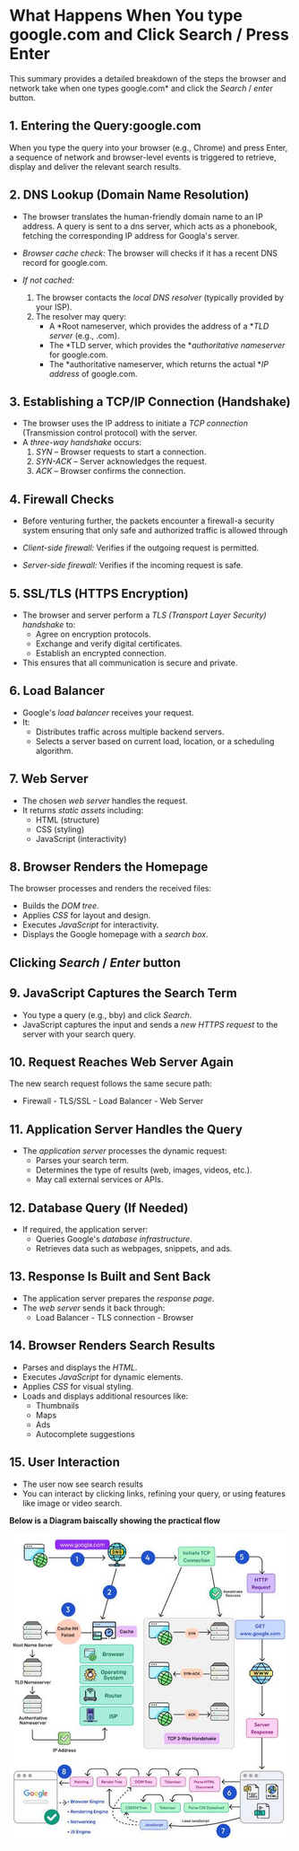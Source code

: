 # What Happens When You type google.com and Click Search / Press Enter

This summary provides a detailed breakdown of the steps the browser and network take when one types google.com* and click the *Search* / *enter* button.


## 1. Entering the Query:google.com

When you type the query into your browser (e.g., Chrome) and press Enter, a sequence of network and browser-level events is triggered to retrieve, display and deliver the relevant search results.


## 2. DNS Lookup (Domain Name Resolution)

- The browser translates the human-friendly domain name to an IP address. A query is sent to a dns server, which acts as a phonebook, fetching the corresponding IP address for Googla's server.

- *Browser cache check:* The browser will checks if it has a recent DNS record for google.com.

- *If not cached:*
  1. The browser contacts the *local DNS resolver* (typically provided by your ISP).
  2. The resolver may query:
     - A *Root nameserver, which provides the address of a **TLD server* (e.g., .com).
     - The *TLD server, which provides the **authoritative nameserver* for google.com.
     - The *authoritative nameserver, which returns the actual **IP address* of google.com.


## 3. Establishing a TCP/IP Connection (Handshake)


- The browser uses the IP address to initiate a *TCP connection* (Transmission control protocol) with the server.
- A *three-way handshake* occurs:
  1. *SYN* – Browser requests to start a connection.
  2. *SYN-ACK* – Server acknowledges the request.
  3. *ACK* – Browser confirms the connection.


## 4. Firewall Checks

-  Before venturing further, the packets encounter a firewall-a security system ensuring that only safe and authorized traffic is allowed through

- *Client-side firewall:* Verifies if the outgoing request is permitted.
- *Server-side firewall:* Verifies if the incoming request is safe.


## 5. SSL/TLS (HTTPS Encryption)

- The browser and server perform a *TLS (Transport Layer Security) handshake* to:
  - Agree on encryption protocols.
  - Exchange and verify digital certificates.
  - Establish an encrypted connection.
- This ensures that all communication is secure and private.



## 6. Load Balancer

- Google's *load balancer* receives your request.
- It:
  - Distributes traffic across multiple backend servers.
  - Selects a server based on current load, location, or a scheduling algorithm.



## 7. Web Server

- The chosen *web server* handles the request.
- It returns *static assets* including:
  - HTML (structure)
  - CSS (styling)
  - JavaScript (interactivity)



## 8. Browser Renders the Homepage

The browser processes and renders the received files:

- Builds the *DOM tree*.
- Applies *CSS* for layout and design.
- Executes *JavaScript* for interactivity.
- Displays the Google homepage with a *search box*.


## Clicking *Search* / *Enter* button


## 9. JavaScript Captures the Search Term

- You type a query (e.g., bby) and click *Search*.
- JavaScript captures the input and sends a *new HTTPS request* to the server with your search query.



## 10. Request Reaches Web Server Again

The new search request follows the same secure path:

- Firewall - TLS/SSL - Load Balancer - Web Server



## 11. Application Server Handles the Query

- The *application server* processes the dynamic request:
  - Parses your search term.
  - Determines the type of results (web, images, videos, etc.).
  - May call external services or APIs.



## 12. Database Query (If Needed)

- If required, the application server:
  - Queries Google's *database infrastructure*.
  - Retrieves data such as webpages, snippets, and ads.



## 13. Response Is Built and Sent Back

- The application server prepares the *response page*.
- The *web server* sends it back through:
  - Load Balancer - TLS connection - Browser


## 14. Browser Renders Search Results

- Parses and displays the *HTML*.
- Executes *JavaScript* for dynamic elements.
- Applies *CSS* for visual styling.
- Loads and displays additional resources like:
  - Thumbnails
  - Maps
  - Ads
  - Autocomplete suggestions


## 15. User Interaction

- The user now see search results
- You can interact by clicking links, refining your query, or using features like image or video search.



**Below is a Diagram baiscally showing the practical flow**

![diagram](/images/diadram.jpg)

